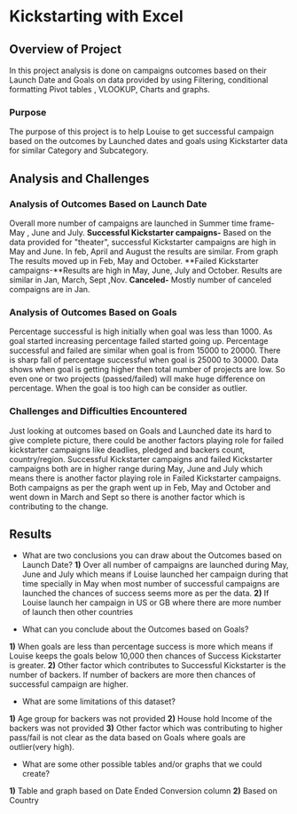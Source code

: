 # Kickstarting with Excel

## Overview of Project
In this project analysis is done on campaigns outcomes based on their Launch Date and Goals on data provided by using Filtering, conditional formatting Pivot tables , VLOOKUP, Charts and graphs.
### Purpose 
The purpose of this project is to help Louise to get successful campaign based on the outcomes by Launched dates and goals using Kickstarter data for similar Category and Subcategory.

## Analysis and Challenges

### Analysis of Outcomes Based on Launch Date
Overall more number of campaigns are launched in Summer time frame- May , June and July.
**Successful Kickstarter campaigns-** Based on the data provided for "theater", successful Kickstarter campaigns are high in May and June. In feb, April and August the results are similar. From graph The results moved up in Feb, May and October.
**Failed Kickstarter campaigns-**Results  are high in May, June, July and October. Results are similar in Jan, March, Sept ,Nov.
**Canceled-** Mostly number of canceled compaigns are in Jan.

### Analysis of Outcomes Based on Goals
Percentage successful is high initially when goal was less than 1000. As goal started increasing percentage failed started going up. Percentage successful and failed are similar when goal is from 15000 to 20000. There is sharp fall of percentage successful when goal is 25000 to 30000. Data shows when goal is getting higher then total number of projects are low. So even one or two projects (passed/failed) will make huge difference on percentage. When the goal is too high can be consider as outlier.

### Challenges and Difficulties Encountered
Just looking at outcomes based on Goals and Launched date its hard to give complete picture, there could be another factors playing role for failed kickstarter campaigns like deadlies, pledged and backers count, country/region. 
Successful Kickstarter campaigns and failed Kickstarter campaigns both are in higher range during May, June and July which means there is another factor playing role in Failed Kickstarter campaigns.
Both campaigns as per the graph went up in Feb, May and October and went down in March and Sept so there is another factor which is contributing to the change. 

## Results
- What are two conclusions you can draw about the Outcomes based on Launch Date?
**1)** Over all number of campaigns are launched during May, June and July which means if Louise launched her campaign during that time specially in May when most number of successful campaigns are launched the chances of success seems more as per the data. 
**2)** If Louise launch her campaign in US or GB where there are more number of launch then other countries

- What can you conclude about the Outcomes based on Goals?

**1)** When goals are less than percentage success is more which means if Louise keeps the goals below 10,000 then chances of Success Kickstarter is greater. 
**2)** Other factor which contributes to Successful Kickstarter is the number of backers. If number of backers are more then chances of successful campaign are higher. 

- What are some limitations of this dataset?

**1)** Age group for backers was not provided 
**2)** House hold Income of the backers was not provided
**3)** Other factor which was contributing to higher pass/fail is not clear as the data based on Goals where goals are outlier(very high).

- What are some other possible tables and/or graphs that we could create?

**1)** Table and graph based on Date Ended Conversion column
**2)** Based on Country 
